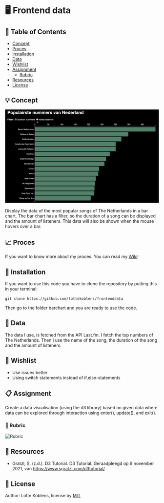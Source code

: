 # :desktop_computer: Frontend data

## :bookmark_tabs:	 Table of Contents

* [Concept](https://github.com/lottekoblens/frontenddata#bulb-concept)
* [Proces](https://github.com/lottekoblens/frontenddata#chart_with_upwards_trend-proces)
* [Installation](https://github.com/lottekoblens/frontenddata/blob/master/README.md#wrench-installation)
* [Data](https://github.com/lottekoblens/frontenddata/blob/master/README.md#file_folder-data)
* [Wishlist](https://github.com/lottekoblens/frontenddata/blob/master/README.md#pencil-wishlist)
* [Assignment](https://github.com/lottekoblens/frontenddata/blob/master/README.md#clipboard-assignment)
  * [Rubric](https://github.com/lottekoblens/frontenddata#rubric)
* [Resources](https://github.com/lottekoblens/frontenddata#resources)
* [License](https://github.com/lottekoblens/frontenddata#license)

## :bulb: Concept

![Concept](https://github.com/lottekoblens/frontenddata/blob/master/concept.gif)

Display the data of the most popular songs of The Netherlands in a bar chart. The bar chart has a filter, so the duration of a song can be displayed and the amount of listeners. This data will also be shown when the mouse hovers over a bar.

## :chart_with_upwards_trend: Proces

If you want to know more about my proces. You can read my [Wiki](https://github.com/lottekoblens/frontenddata/wiki)!

## :wrench: Installation

If you want to use this code you have to clone the repository by putting this in your terminal: 

``` git clone https://github.com/lottekoblens/frontenddata ```

Then go to the folder barchart and you are ready to use the code.

## :file_folder:	 Data

The data I use, is fetched from the API Last.fm. I fetch the top numbers of The Netherlands. Then I use the name of the song, the duration of the song and the amount of listeners.


## :pencil: Wishlist

* Use issues better
* Using switch statements instead of if,else-statements

## :clipboard: Assignment

Create a data visualisation (using the d3 library) based on given data where data can be explored through interaction using enter(), update(), and exit().

### :page_facing_up: Rubric

![Rubric](./rubric.png)

## :mag_right: Resources

* Gratzl, S. (z.d.). D3 Tutorial. D3 Tutorial. Geraadpleegd op 9 november 2021, van https://www.sgratzl.com/d3tutorial/

## :page_with_curl: License

Author: Lotte Koblens, license by [MIT](https://github.com/lottekoblens/frontenddata/blob/master/LICENSE)
